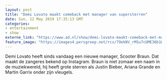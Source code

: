 ```yaml
---
layout: post
title: "Demi Lovato maakt comeback met manager van supersterren"
date: Sun, 12 May 2019 17:35:13 GMT
categories: 
- entertainment 
- show 
externe_link: "https://www.ad.nl/show/demi-lovato-maakt-comeback-met-manager-van-supersterren~a42694c6/"
feature_image: "https://images4.persgroep.net/rcs/79ekNV_rMSu7cUME36b1Wc6Hchg/diocontent/140844812/_fitwidth/400/?appId=21791a8992982cd8da851550a453bd7f&quality=0.7"
---
```


Demi Lovato heeft sinds vandaag een nieuwe manager, Scooter Braun. Dat maakt de zangeres bekend op Instagram. Braun is niet zomaar een naam in de muziekwereld, hij heeft grote sterren als Justin Bieber, Ariana Grande en Martin Garrix onder zijn vleugels.

